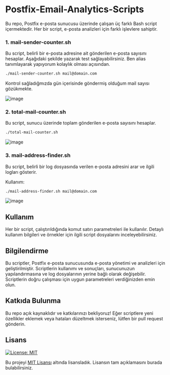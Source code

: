# Postfix-Email-Analytics-Scripts

Bu repo, Postfix e-posta sunucusu üzerinde çalışan üç farklı Bash script içermektedir. Her bir script, e-posta analizleri için farklı işlevlere sahiptir.


### 1. mail-sender-counter.sh

Bu script, belirli bir e-posta adresine ait gönderilen e-posta sayısını hesaplar. Aşağıdaki şekilde yazarak test sağlayabilirsiniz. Ben alias tanımlayarak yapıyorum kolaylık olması açısından.

```bash
./mail-sender-counter.sh mail@domain.com
```

Kontrol sağladığmızda gün içerisinde göndermiş olduğum mail sayısı gözükmekte.

![image](https://github.com/ugurcomptech/Postfix-Email-Analytics-Scripts/assets/133202238/6094a314-e620-4afd-aebb-08549793391c)


### 2. total-mail-counter.sh

Bu script, sunucu üzerinde toplam gönderilen e-posta sayısını hesaplar.

```bash
./total-mail-counter.sh
```

![image](https://github.com/ugurcomptech/Postfix-Email-Analytics-Scripts/assets/133202238/15b7a03e-4551-4a13-a831-5caa03860ebb)

### 3. mail-address-finder.sh

Bu script, belirli bir log dosyasında verilen e-posta adresini arar ve ilgili logları gösterir.

Kullanım:
```bash
./mail-address-finder.sh mail@domain.com
```

![image](https://github.com/ugurcomptech/Postfix-Email-Analytics-Scripts/assets/133202238/7045418c-767e-4161-a398-325000e8c7bb)



## Kullanım
Her bir script, çalıştırıldığında komut satırı parametreleri ile kullanılır. Detaylı kullanım bilgileri ve örnekler için ilgili script dosyalarını inceleyebilirsiniz.

## Bilgilendirme
Bu scriptler, Postfix e-posta sunucusunda e-posta yönetimi ve analizleri için geliştirilmiştir. Scriptlerin kullanımı ve sonuçları, sunucunuzun yapılandırmasına ve log dosyalarının yerine bağlı olarak değişebilir. Scriptlerin doğru çalışması için uygun parametreleri verdiğinizden emin olun.

## Katkıda Bulunma
Bu repo açık kaynaklıdır ve katkılarınızı bekliyoruz! Eğer scriptlere yeni özellikler eklemek veya hataları düzeltmek isterseniz, lütfen bir pull request gönderin.


## Lisans

[![License: MIT](https://img.shields.io/badge/License-MIT-yellow.svg)](https://opensource.org/licenses/MIT)

Bu projeyi [MIT Lisansı](https://opensource.org/licenses/MIT) altında lisansladık. Lisansın tam açıklamasını burada bulabilirsiniz.
